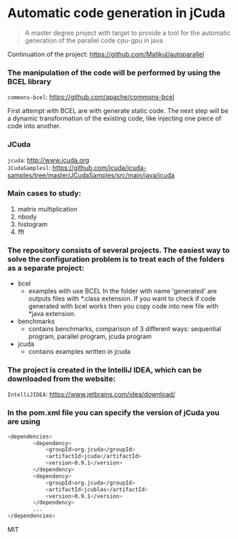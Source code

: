 # Automatic code generation in jCuda 
> A master degree project with target to provide a tool for the automatic generation of the parallel code cpu-gpu in java.

Continuation of the project:  <https://github.com/Matikul/autoparallel>

### The manipulation of the code will be performed by using the BCEL library
`commons-bcel`:  <https://github.com/apache/commons-bcel>


First attempt with BCEL are with generate static code. 
The next step will be a dynamic transformation of the existing code, like injecting one piece of code into another.


### JCuda

`jcuda`:  <http://www.jcuda.org> \
`JCudaSamplesl`:  <https://github.com/jcuda/jcuda-samples/tree/master/JCudaSamples/src/main/java/jcuda>


### Main cases to study:
1. matrix multiplication
2. nbody
3. histogram
4. fft


### The repository consists of several projects. The easiest way to solve the configuration problem is to treat each of the folders as a separate project:
* bcel
    * examples with use BCEL
	In the folder with name 'generated' are outputs files with *.class extension. If you want to check if code generated with bcel works then you copy code into new file with *java extension. 
* benchmarks
    * contains benchmarks, comparison of 3 different ways: sequential program, parallel program, jcuda program
* jcuda
    * contains examples written in jcuda



### The project is created in the IntelliJ IDEA, which can be downloaded from the website:
`IntelliJIDEA`: <https://www.jetbrains.com/idea/download/>


### In the pom.xml file you can specify the version of jCuda you are using
```sh
<dependencies>
        <dependency>
            <groupId>org.jcuda</groupId>
            <artifactId>jcuda</artifactId>
            <version>0.9.1</version>
        </dependency>
        <dependency>
            <groupId>org.jcuda</groupId>
            <artifactId>jcublas</artifactId>
            <version>0.9.1</version>
        </dependency>
        ...
</dependencies>        
```

MIT